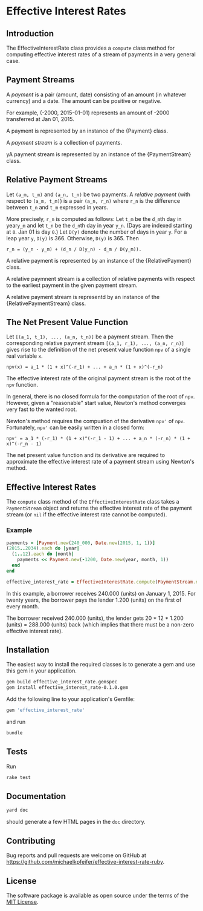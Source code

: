 # Effective Interest Rates

## Introduction

The EffectiveInterestRate class provides a `compute` class method for
computing effective interest rates of a stream of payments in a very
general case.

## Payment Streams

A *payment* is a pair (amount, date) consisting of an amount (in
whatever currency) and a date. The amount can be positive or negative.

For example, (-2000, 2015-01-01) represents an amount of -2000
transferred at Jan 01, 2015.

A payment is represented by an instance of the {Payment} class.

A *payment stream* is a collection of payments.

yA payment stream is represented by an instance of the {PaymentStream}
class.

## Relative Payment Streams

Let `(a_m, t_m)` and `(a_n, t_n)` be two payments. A *relative
payment* (with respect to `(a_m, t_m)`) is a pair `(a_n, r_n)` where
`r_n` is the difference between `t_n` and `t_m` expressed in years.

More precisely, `r_n` is computed as follows: Let `t_m` be the `d_m`th
day in year`y_m` and let `t_n` be the `d_n`th day in year `y_n`. (Days
are indexed starting at `0`. Jan 01 is day `0`.)  Let `D(y)` denote
the number of days in year `y`. For a leap year `y`, `D(y)`
is 366. Otherwise, `D(y)` is 365. Then

```
r_n = (y_n - y_m) + (d_n / D(y_n) - d_m / D(y_m)).
```

A relative payment is represented by an instance of the
{RelativePayment} class.

A relative paymnent stream is a collection of relative payments with
respect to the earliest payment in the given payment stream.

A relative payment stream is representd by an instance of the
{RelativePaymentStream} class.

## The Net Present Value Function

Let `[(a_1, t_1), ..., (a_n, t_n)]` be a payment stream. Then the
corresponding relative payment stream `[(a_1, r_1), ..., (a_n, r_n)]`
gives rise to the definition of the net present value function `npv`
of a single real variable `x`.

```
npv(x) = a_1 * (1 + x)^(-r_1) + ... + a_n * (1 + x)^(-r_n)
```

The effective interest rate of the original payment stream is the root
of the `npv` function.

In general, there is no closed formula for the computation of the root
of `npv`.  However, given a "reasonable" start value, Newton's method
converges very fast to the wanted root.

Newton's method requires the compuation of the derivative `npv'` of
`npv`. Fortunately, `npv'` can be easily written in a closed form:

```
npv' = a_1 * (-r_1) * (1 + x)^(-r_1 - 1) + ... + a_n * (-r_n) * (1 + x)^(-r_n - 1)
```

The net present value function and its derivative are required to
approximate the effective interest rate of a payment stream using
Newton's method.

## Effective Interest Rates

The `compute` class method of the `EffectiveInterestRate` class takes
a `PaymentStream` object and returns the effective interest rate of
the payment stream (or `nil` if the effective interest rate cannot be
computed).

### Example

```ruby
payments = [Payment.new(240_000, Date.new(2015, 1, 1))]
(2015..2034).each do |year|
  (1..12).each do |month|
    payments << Payment.new(-1200, Date.new(year, month, 1))
  end
end

effective_interest_rate = EffectiveInterestRate.compute(PaymentStream.new(payments))
```

In this example, a borrower receives 240.000 (units) on January
1, 2015.  For twenty years, the borrower pays the lender 1.200 (units)
on the first of every month.

The borrower received 240.000 (units), the lender gets 20 * 12 * 1.200
(units) = 288.000 (units) back (which implies that there must be a
non-zero effective interest rate).

## Installation

The easiest way to install the required classes is to generate a gem
and use this gem in your application.

```bash
gem build effective_interest_rate.gemspec
gem install effective_interest_rate-0.1.0.gem
```

Add the following line to your application's Gemfile:

```ruby
gem 'effective_interest_rate'

```
and run

```bash
bundle
```
## Tests

Run

```bash
rake test
```

## Documentation

```bash
yard doc
```

should generate a few HTML pages in the `doc` directory.

## Contributing

Bug reports and pull requests are welcome on GitHub at
https://github.com/michaelkpfeifer/effective-interest-rate-ruby.

## License

The software package is available as open source under the terms of
the [MIT License](http://opensource.org/licenses/MIT).
